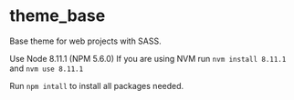 # theme_base
Base theme for web projects with SASS.

Use Node 8.11.1 (NPM 5.6.0)
If you are using NVM run `nvm install 8.11.1` and `nvm use 8.11.1`

Run `npm intall` to install all packages needed.